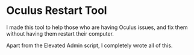 # Oculus Restart Tool

I made this tool to help those who are having Oculus issues, and fix them without having them restart their computer.

Apart from the Elevated Admin script, I completely wrote all of this.
